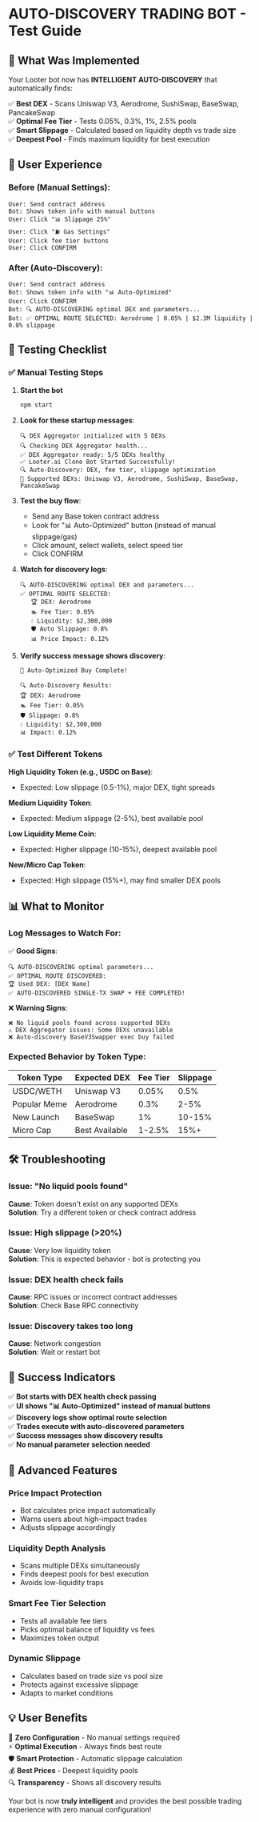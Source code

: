 # AUTO-DISCOVERY TRADING BOT - Test Guide

## 🚀 What Was Implemented

Your Looter bot now has **INTELLIGENT AUTO-DISCOVERY** that automatically finds:

✅ **Best DEX** - Scans Uniswap V3, Aerodrome, SushiSwap, BaseSwap, PancakeSwap  
✅ **Optimal Fee Tier** - Tests 0.05%, 0.3%, 1%, 2.5% pools  
✅ **Smart Slippage** - Calculated based on liquidity depth vs trade size  
✅ **Deepest Pool** - Finds maximum liquidity for best execution  

## 🎯 User Experience

### Before (Manual Settings):
```
User: Send contract address
Bot: Shows token info with manual buttons
User: Click "📊 Slippage 25%" 
User: Click "⛽ Gas Settings"
User: Click fee tier buttons
User: Click CONFIRM
```

### After (Auto-Discovery):
```
User: Send contract address
Bot: Shows token info with "📊 Auto-Optimized" 
User: Click CONFIRM
Bot: 🔍 AUTO-DISCOVERING optimal DEX and parameters...
Bot: ✅ OPTIMAL ROUTE SELECTED: Aerodrome | 0.05% | $2.3M liquidity | 0.8% slippage
```

## 🧪 Testing Checklist

### ✅ Manual Testing Steps

1. **Start the bot**
   ```bash
   npm start
   ```
   
2. **Look for these startup messages**:
   ```
   🔍 DEX Aggregator initialized with 5 DEXs
   🔍 Checking DEX Aggregator health...
   ✅ DEX Aggregator ready: 5/5 DEXs healthy
   ✅ Looter.ai Clone Bot Started Successfully!
   🔍 Auto-Discovery: DEX, fee tier, slippage optimization
   💎 Supported DEXs: Uniswap V3, Aerodrome, SushiSwap, BaseSwap, PancakeSwap
   ```

3. **Test the buy flow**:
   - Send any Base token contract address
   - Look for "📊 Auto-Optimized" button (instead of manual slippage/gas)
   - Click amount, select wallets, select speed tier
   - Click CONFIRM
   
4. **Watch for discovery logs**:
   ```
   🔍 AUTO-DISCOVERING optimal DEX and parameters...
   ✅ OPTIMAL ROUTE SELECTED:
      🏆 DEX: Aerodrome
      🏊 Fee Tier: 0.05%
      💧 Liquidity: $2,300,000
      🛡️ Auto Slippage: 0.8%
      📊 Price Impact: 0.12%
   ```

5. **Verify success message shows discovery**:
   ```
   🎉 Auto-Optimized Buy Complete!
   
   🔍 Auto-Discovery Results:
   🏆 DEX: Aerodrome
   🏊 Fee Tier: 0.05%
   🛡️ Slippage: 0.8%
   💧 Liquidity: $2,300,000
   📊 Impact: 0.12%
   ```

### ✅ Test Different Tokens

**High Liquidity Token (e.g., USDC on Base)**:
- Expected: Low slippage (0.5-1%), major DEX, tight spreads

**Medium Liquidity Token**:
- Expected: Medium slippage (2-5%), best available pool

**Low Liquidity Meme Coin**:
- Expected: Higher slippage (10-15%), deepest available pool

**New/Micro Cap Token**:
- Expected: High slippage (15%+), may find smaller DEX pools

## 📊 What to Monitor

### Log Messages to Watch For:

✅ **Good Signs**:
```
🔍 AUTO-DISCOVERING optimal parameters...
✅ OPTIMAL ROUTE DISCOVERED:
🏆 Used DEX: [DEX Name]
✅ AUTO-DISCOVERED SINGLE-TX SWAP + FEE COMPLETED!
```

❌ **Warning Signs**:
```
❌ No liquid pools found across supported DEXs
⚠️ DEX Aggregator issues: Some DEXs unavailable
❌ Auto-discovery BaseV3Swapper exec buy failed
```

### Expected Behavior by Token Type:

| Token Type | Expected DEX | Fee Tier | Slippage |
|------------|--------------|----------|----------|
| USDC/WETH  | Uniswap V3   | 0.05%    | 0.5%     |
| Popular Meme | Aerodrome   | 0.3%     | 2-5%     |
| New Launch | BaseSwap     | 1%       | 10-15%   |
| Micro Cap  | Best Available | 1-2.5% | 15%+     |

## 🛠️ Troubleshooting

### Issue: "No liquid pools found"
**Cause**: Token doesn't exist on any supported DEXs  
**Solution**: Try a different token or check contract address

### Issue: High slippage (>20%)
**Cause**: Very low liquidity token  
**Solution**: This is expected behavior - bot is protecting you

### Issue: DEX health check fails
**Cause**: RPC issues or incorrect contract addresses  
**Solution**: Check Base RPC connectivity

### Issue: Discovery takes too long
**Cause**: Network congestion  
**Solution**: Wait or restart bot

## 🎉 Success Indicators

✅ **Bot starts with DEX health check passing**  
✅ **UI shows "📊 Auto-Optimized" instead of manual buttons**  
✅ **Discovery logs show optimal route selection**  
✅ **Trades execute with auto-discovered parameters**  
✅ **Success messages show discovery results**  
✅ **No manual parameter selection needed**  

## 🚀 Advanced Features

### Price Impact Protection
- Bot calculates price impact automatically
- Warns users about high-impact trades
- Adjusts slippage accordingly

### Liquidity Depth Analysis
- Scans multiple DEXs simultaneously
- Finds deepest pools for best execution
- Avoids low-liquidity traps

### Smart Fee Tier Selection
- Tests all available fee tiers
- Picks optimal balance of liquidity vs fees
- Maximizes token output

### Dynamic Slippage
- Calculates based on trade size vs pool size
- Protects against excessive slippage
- Adapts to market conditions

## 💡 User Benefits

🎯 **Zero Configuration** - No manual settings required  
⚡ **Optimal Execution** - Always finds best route  
🛡️ **Smart Protection** - Automatic slippage calculation  
💰 **Best Prices** - Deepest liquidity pools  
🔍 **Transparency** - Shows all discovery results  

Your bot is now **truly intelligent** and provides the best possible trading experience with zero manual configuration!
